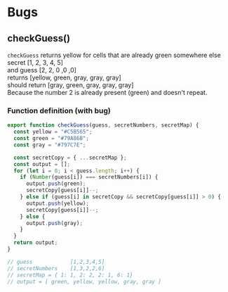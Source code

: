 # Bugs

## checkGuess()

`checkGuess` returns yellow for cells that are already green somewhere else  
secret [1, 2, 3, 4, 5]  
and guess [2, 2, 0 ,0 ,0]  
returns [yellow, green, gray, gray, gray]  
should return [gray, green, gray, gray, gray]  
Because the number 2 is already present (green) and doesn't repeat.

### Function definition (with bug)

```js
export function checkGuess(guess, secretNumbers, secretMap) {
  const yellow = "#C5B565";
  const green = "#79A86B";
  const gray = "#797C7E";

  const secretCopy = { ...secretMap };
  const output = [];
  for (let i = 0; i < guess.length; i++) {
    if (Number(guess[i]) === secretNumbers[i]) {
      output.push(green);
      secretCopy[guess[i]]--;
    } else if (guess[i] in secretCopy && secretCopy[guess[i]] > 0) {
      output.push(yellow);
      secretCopy[guess[i]]--;
    } else {
      output.push(gray);
    }
  }
  return output;
}

// guess            [1,2,3,4,5]
// secretNumbers    [1,3,2,2,6]
// secretMap = { 1: 1, 2: 2, 2: 1, 6: 1}
// output = [ green, yellow, yellow, gray, gray ]
```
